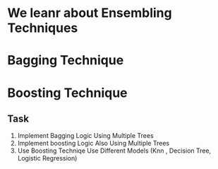 # We leanr about Ensembling Techniques 
# Bagging Technique
# Boosting Technique 

## Task 
1. Implement Bagging Logic Using Multiple Trees 
2. Implement boosting Logic Also Using Multiple Trees 
3. Use Boosting Techniqe Use Different Models (Knn , Decision Tree, Logistic Regression)
